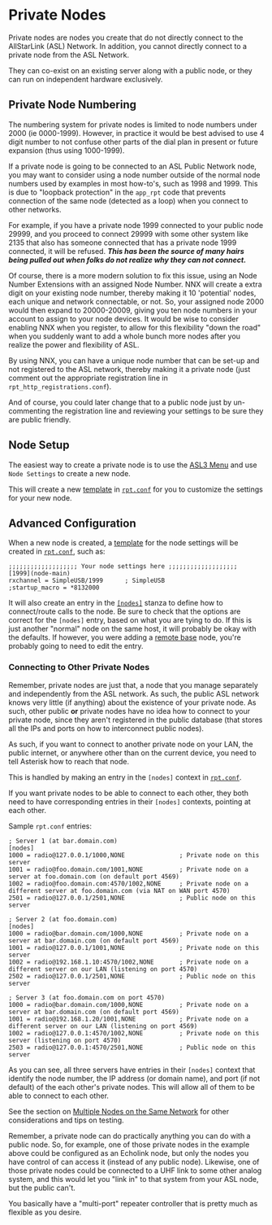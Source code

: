 # Private Nodes
Private nodes are nodes you create that do not directly connect to the AllStarLink (ASL) Network. In addition, you cannot directly connect to a private node from the ASL Network.

They can co-exist on an existing server along with a public node, or they can run on independent hardware exclusively.

## Private Node Numbering
The numbering system for private nodes is limited to node numbers under 2000 (ie 0000-1999). However, in practice it would be best advised to use 4 digit number to not confuse other parts of the dial plan in present or future expansion (thus using 1000-1999).

If a private node is going to be connected to an ASL Public Network node, you may want to consider using a node number outside of the normal node numbers used by examples in most how-to's, such as 1998 and 1999. This is due to "loopback protection" in the `app_rpt` code that prevents connection of the same node (detected as a loop) when you connect to other networks.

For example, if you have a private node 1999 connected to your public node 29999, and you proceed to connect 29999 with some other system like 2135 that also has someone connected that has a private node 1999 connected, it will be refused. ***This has been the source of many hairs being pulled out when folks do not realize why they can not connect.***

Of course, there is a more modern solution to fix this issue, using an Node Number Extensions with an assigned Node Number. NNX will create a extra digit on your existing node number, thereby making it 10 'potential' nodes, each unique and network connectable, or not. So, your assigned node 2000 would then expand to 20000-20009, giving you ten node numbers in your account to assign to your node devices. It would be wise to consider enabling NNX when you register, to allow for this flexibility "down the road" when you suddenly want to add a whole bunch more nodes after you realize the power and flexibility of ASL.

By using NNX, you can have a unique node number that can be set-up and not registered to the ASL network, thereby making it a private node (just comment out the appropriate registration line in `rpt_http_registrations.conf`).

And of course, you could later change that to a public node just by un-commenting the registration line and reviewing your settings to be sure they are public friendly.

## Node Setup
The easiest way to create a private node is to use the [ASL3 Menu](../user-guide/menu.md) and use `Node Settings` to create a new node.

This will create a new [template](./conftmpl.md) in [`rpt.conf`](../config/rpt_conf.md) for you to customize the settings for your new node.

## Advanced Configuration
When a new node is created, a [template](./conftmpl.md) for the node settings will be created in [`rpt.conf`](../config/rpt_conf.md), such as:

```
;;;;;;;;;;;;;;;;;;; Your node settings here ;;;;;;;;;;;;;;;;;;;
[1999](node-main)
rxchannel = SimpleUSB/1999      ; SimpleUSB
;startup_macro = *8132000
```

It will also create an entry in the [`[nodes]`](../config/rpt_conf.md#nodes-stanza) stanza to define how to connect/route calls to the node. Be sure to check that the options are correct for the `[nodes]` entry, based on what you are tying to do. If this is just another "normal" node on the same host, it will probably be okay with the defaults. If however, you were adding a [remote base](./remotebase.md#remote-base-node-definition) node, you're probably going to need to edit the entry.

### Connecting to Other Private Nodes
Remember, private nodes are just that, a node that you manage separately and independently from the ASL network. As such, the public ASL network knows very little (if anything) about the existence of your private node. As such, other public **or** private nodes have no idea how to connect to your private node, since they aren't registered in the public database (that stores all the IPs and ports on how to interconnect public nodes).

As such, if you want to connect to another private node on your LAN, the public internet, or anywhere other than on the current device, you need to tell Asterisk how to reach that node.

This is handled by making an entry in the `[nodes]` context in [`rpt.conf`](../config/rpt_conf.md#nodes-stanza).

If you want private nodes to be able to connect to each other, they both need to have corresponding entries in their `[nodes]` contexts, pointing at each other.

Sample `rpt.conf` entries:

```
; Server 1 (at bar.domain.com)
[nodes]
1000 = radio@127.0.0.1/1000,NONE               ; Private node on this server 
1001 = radio@foo.domain.com/1001,NONE          ; Private node on a server at foo.domain.com (on default port 4569)
1002 = radio@foo.domain.com:4570/1002,NONE     ; Private node on a different server at foo.domain.com (via NAT on WAN port 4570)
2501 = radio@127.0.0.1/2501,NONE               ; Public node on this server

; Server 2 (at foo.domain.com)
[nodes]
1000 = radio@bar.domain.com/1000,NONE          ; Private node on a server at bar.domain.com (on default port 4569) 
1001 = radio@127.0.0.1/1001,NONE               ; Private node on this server
1002 = radio@192.168.1.10:4570/1002,NONE       ; Private node on a different server on our LAN (listening on port 4570)
2502 = radio@127.0.0.1/2501,NONE               ; Public node on this server

; Server 3 (at foo.domain.com on port 4570)
1000 = radio@bar.domain.com/1000,NONE          ; Private node on a server at bar.domain.com (on default port 4569)
1001 = radio@192.168.1.20/1001,NONE            ; Private node on a different server on our LAN (listening on port 4569)
1002 = radio@127.0.0.1:4570/1002,NONE          ; Private node on this server (listening on port 4570)
2503 = radio@127.0.0.1:4570/2501,NONE          ; Public node on this server
```

As you can see, all three servers have entries in their `[nodes]` context that identify the node number, the IP address (or domain name), and port (if not default) of the each other's private nodes. This will allow all of them to be able to connect to each other.

See the section on [Multiple Nodes on the Same Network](./multinodesnetwork.md) for other considerations and tips on testing.

Remember, a private node can do practically anything you can do with a public node. So, for example, one of those private nodes in the example above could be configured as an Echolink node, but only the nodes you have control of can access it (instead of any public node). Likewise, one of those private nodes could be connected to a UHF link to some other analog system, and this would let you "link in" to that system from your ASL node, but the public can't.

You basically have a "multi-port" repeater controller that is pretty much as flexible as you desire.
